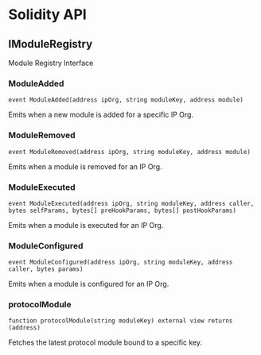 # Solidity API

## IModuleRegistry

Module Registry Interface

### ModuleAdded

```solidity
event ModuleAdded(address ipOrg, string moduleKey, address module)
```

Emits when a new module is added for a specific IP Org.

### ModuleRemoved

```solidity
event ModuleRemoved(address ipOrg, string moduleKey, address module)
```

Emits when a module is removed for an IP Org.

### ModuleExecuted

```solidity
event ModuleExecuted(address ipOrg, string moduleKey, address caller, bytes selfParams, bytes[] preHookParams, bytes[] postHookParams)
```

Emits when a module is executed for an IP Org.

### ModuleConfigured

```solidity
event ModuleConfigured(address ipOrg, string moduleKey, address caller, bytes params)
```

Emits when a module is configured for an IP Org.

### protocolModule

```solidity
function protocolModule(string moduleKey) external view returns (address)
```

Fetches the latest protocol module bound to a specific key.

